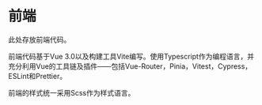 # 前端

此处存放前端代码。

前端代码基于Vue 3.0以及构建工具Vite编写。使用Typescript作为编程语言，并充分利用Vue的工具链及插件——包括Vue-Router，Pinia，Vitest，Cypress，ESLint和Prettier。

前端的样式统一采用Scss作为样式语言。